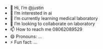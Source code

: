 - 👋 Hi, I’m @justin
- 👀 I’m interested in ai
- 🌱 I’m currently learning medical laboratory 
- 💞️ I’m looking to collaborate on laboratory 
- 📫 How to reach me 08062089529
- 😄 Pronouns: ...
- ⚡ Fun fact: ...

<!---
justinjose246/justinjose246 is a ✨ special ✨ repository because its `README.md` (this file) appears on your GitHub profile.
You can click the Preview link to take a look at your changes.
--->
